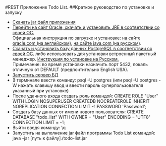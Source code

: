 #REST Приложение Todo List. 
##Краткое руководство по установке и запуску
*	[Скачать jar файл приложения](https://github.com/SergeevNikita/todo-list/blob/main/bin/todo-list.jar)
*	[Перейти на сайт Oracle, скачать и установить JRE в соответствии со своей ОС.](https://www.oracle.com/java/technologies/javase-jre8-downloads.html)  
	Официальная инструкция по загрузке и установке: 
	[на сайте oracle.com (на английском)](https://docs.oracle.com/javase/8/docs/technotes/guides/install/install_overview.html), 
	[на сайте java.com (на русском)](https://www.java.com/ru/download/help/download_options_ru.html).
*	[Скачать и установить базу данных PostgreSQL в соответствии со своей ОС.](https://www.enterprisedb.com/downloads/postgres-postgresql-downloads) либо использовать для установки встроенный пакетный менеджер. 
    [Инструкция по установке на Русском.](https://wiki.postgresql.org/wiki/Russian/PostgreSQL-One-click-Installer-Guide)     
    Примечание: во время установки назначить порт 5432, локаль отличную от DEFAULT (предпочтительно English USA).
*   [Запустить сервер БД](https://postgrespro.ru/docs/postgresql/12/server-start) 
*   В терминале ввести команду: psql -U postgres (или psql -U postgres -W нажать клавишу ввод и ввести пароль суперпользователя указанный при установке)
*   После удачного входа создать роль командой: CREATE ROLE "User" WITH LOGIN NOSUPERUSER CREATEDB NOCREATEROLE INHERIT NOREPLICATION CONNECTION LIMIT -1 PASSWORD 'Password';
*	Создать базу данных от имени нового пользователя: CREATE DATABASE "todo_list" WITH OWNER = "User" ENCODING = 'UTF8' CONNECTION LIMIT = -1;
* 	Выйти введя команду: \q 
*	Запустить на выполнение jar файл программы Todo List командой: java -jar [путь к файлу]./todo-list.jar
